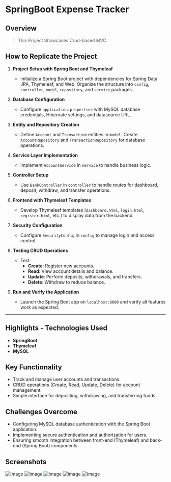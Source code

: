 # SpringBoot Expense Tracker

## Overview
> This Project Showcases Crud-based MVC  

## How to Replicate the Project

1. **Project Setup with Spring Boot and Thymeleaf**
    - Initialize a Spring Boot project with dependencies for Spring Data JPA, Thymeleaf, and Web. Organize the structure into `config`, `controller`, `model`, `repository`, and `service` packages.

2. **Database Configuration**
    - Configure `application.properties` with MySQL database credentials, Hibernate settings, and datasource URL.

3. **Entity and Repository Creation**
    - Define `Account` and `Transaction` entities in `model`. Create `AccountRepository` and `TransactionRepository` for database operations.

4. **Service Layer Implementation**
    - Implement `AccountService` in `service` to handle business logic.

5. **Controller Setup**
    - Use `BankController` in `controller` to handle routes for dashboard, deposit, withdraw, and transfer operations.

6. **Frontend with Thymeleaf Templates**
    - Develop Thymeleaf templates (`dashboard.html`, `login.html`, `register.html`, etc.) to display data from the backend.

7. **Security Configuration**
    - Configure `SecurityConfig` in `config` to manage login and access control.

8. **Testing CRUD Operations**
    - Test:
        - **Create**: Register new accounts.
        - **Read**: View account details and balance.
        - **Update**: Perform deposits, withdrawals, and transfers.
        - **Delete**: Withdraw to reduce balance.

9. **Run and Verify the Application**
    - Launch the Spring Boot app on `localhost:8080` and verify all features work as expected.

---

## Highlights - Technologies Used
- **SpringBoot**
- **Thymeleaf**
- **MySQL**


## Key Functionality
- Track and manage user accounts and transactions.
- CRUD operations (Create, Read, Update, Delete) for account management.
- Simple interface for depositing, withdrawing, and transferring funds.

## Challenges Overcome
- Configuring MySQL database authentication with the Spring Boot application.
- Implementing secure authentication and authorization for users.
- Ensuring smooth integration between front-end (Thymeleaf) and back-end (Spring Boot) components.

## Screenshots
![image](https://github.com/user-attachments/assets/7675f5fd-2b9c-4cfc-94c1-a555084398f5)
![image](https://github.com/user-attachments/assets/60a5cccb-75c6-4c83-8e91-65d617bb6469)
![image](https://github.com/user-attachments/assets/dcaad99e-f740-41d9-add9-a96eca1070eb)
![image](https://github.com/user-attachments/assets/a7f23848-7b1f-4f7d-a4ea-a37467144bc0)
![image](https://github.com/user-attachments/assets/89fa3169-a438-4fd2-b67d-1019fa99685b)














